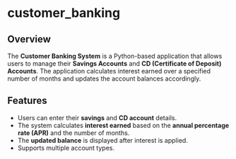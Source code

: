 ﻿# customer_banking

## Overview
The **Customer Banking System** is a Python-based application that allows users to manage their **Savings Accounts** and **CD (Certificate of Deposit) Accounts**. The application calculates interest earned over a specified number of months and updates the account balances accordingly.

## Features
- Users can enter their **savings** and **CD account** details.
- The system calculates **interest earned** based on the **annual percentage rate (APR)** and the number of months.
- The **updated balance** is displayed after interest is applied.
- Supports multiple account types.

